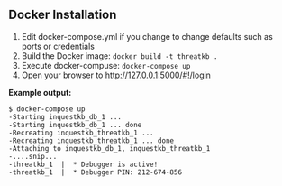 ## Docker Installation  
1. Edit docker-compose.yml if you change to change defaults such as ports or credentials
2. Build the Docker image: `docker build -t threatkb .`
3. Execute docker-compuse: `docker-compose up`
4. Open your browser to http://127.0.0.1:5000/#!/login

**Example output:**
```
$ docker-compose up
-Starting inquestkb_db_1 ... 	
-Starting inquestkb_db_1 ... done
-Recreating inquestkb_threatkb_1 ... 	
-Recreating inquestkb_threatkb_1 ... done
-Attaching to inquestkb_db_1, inquestkb_threatkb_1
-....snip...
-threatkb_1  |  * Debugger is active!
-threatkb_1  |  * Debugger PIN: 212-674-856
```
